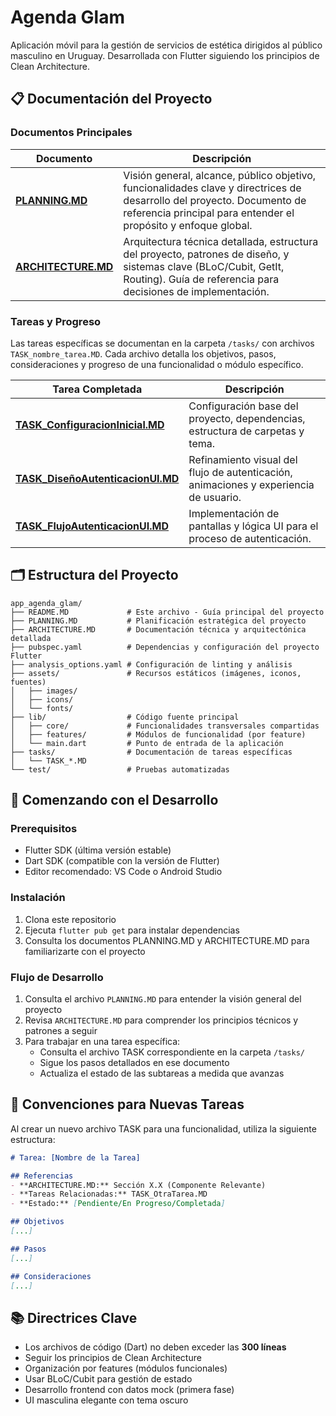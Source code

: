 # Agenda Glam

Aplicación móvil para la gestión de servicios de estética dirigidos al público masculino en Uruguay. Desarrollada con Flutter siguiendo los principios de Clean Architecture.

## 📋 Documentación del Proyecto

### Documentos Principales

| Documento | Descripción |
|-----------|-------------|
| [**PLANNING.MD**](./PLANNING.MD) | Visión general, alcance, público objetivo, funcionalidades clave y directrices de desarrollo del proyecto. Documento de referencia principal para entender el propósito y enfoque global. |
| [**ARCHITECTURE.MD**](./ARCHITECTURE.MD) | Arquitectura técnica detallada, estructura del proyecto, patrones de diseño, y sistemas clave (BLoC/Cubit, GetIt, Routing). Guía de referencia para decisiones de implementación. |

### Tareas y Progreso

Las tareas específicas se documentan en la carpeta `/tasks/` con archivos `TASK_nombre_tarea.MD`. Cada archivo detalla los objetivos, pasos, consideraciones y progreso de una funcionalidad o módulo específico.

| Tarea Completada | Descripción |
|------------------|-------------|
| [**TASK_ConfiguracionInicial.MD**](./tasks/TASK_ConfiguracionInicial.MD) | Configuración base del proyecto, dependencias, estructura de carpetas y tema. |
| [**TASK_DiseñoAutenticacionUI.MD**](./tasks/TASK_DiseñoAutenticacionUI.MD) | Refinamiento visual del flujo de autenticación, animaciones y experiencia de usuario. |
| [**TASK_FlujoAutenticacionUI.MD**](./tasks/TASK_FlujoAutenticacionUI.MD) | Implementación de pantallas y lógica UI para el proceso de autenticación. |

## 🗂️ Estructura del Proyecto

```
app_agenda_glam/
├── README.MD             # Este archivo - Guía principal del proyecto
├── PLANNING.MD           # Planificación estratégica del proyecto
├── ARCHITECTURE.MD       # Documentación técnica y arquitectónica detallada
├── pubspec.yaml          # Dependencias y configuración del proyecto Flutter
├── analysis_options.yaml # Configuración de linting y análisis
├── assets/               # Recursos estáticos (imágenes, iconos, fuentes)
│   ├── images/
│   ├── icons/
│   └── fonts/
├── lib/                  # Código fuente principal
│   ├── core/             # Funcionalidades transversales compartidas
│   ├── features/         # Módulos de funcionalidad (por feature)
│   └── main.dart         # Punto de entrada de la aplicación
├── tasks/                # Documentación de tareas específicas
│   └── TASK_*.MD
└── test/                 # Pruebas automatizadas
```

## 🚀 Comenzando con el Desarrollo

### Prerequisitos

- Flutter SDK (última versión estable)
- Dart SDK (compatible con la versión de Flutter)
- Editor recomendado: VS Code o Android Studio

### Instalación

1. Clona este repositorio
2. Ejecuta `flutter pub get` para instalar dependencias
3. Consulta los documentos PLANNING.MD y ARCHITECTURE.MD para familiarizarte con el proyecto

### Flujo de Desarrollo

1. Consulta el archivo `PLANNING.MD` para entender la visión general del proyecto
2. Revisa `ARCHITECTURE.MD` para comprender los principios técnicos y patrones a seguir
3. Para trabajar en una tarea específica:
   - Consulta el archivo TASK correspondiente en la carpeta `/tasks/`
   - Sigue los pasos detallados en ese documento
   - Actualiza el estado de las subtareas a medida que avanzas

## 📝 Convenciones para Nuevas Tareas

Al crear un nuevo archivo TASK para una funcionalidad, utiliza la siguiente estructura:

```markdown
# Tarea: [Nombre de la Tarea]

## Referencias
- **ARCHITECTURE.MD:** Sección X.X (Componente Relevante)
- **Tareas Relacionadas:** TASK_OtraTarea.MD
- **Estado:** [Pendiente/En Progreso/Completada]

## Objetivos
[...]

## Pasos
[...]

## Consideraciones
[...]
```

## 📚 Directrices Clave

- Los archivos de código (Dart) no deben exceder las **300 líneas**
- Seguir los principios de Clean Architecture
- Organización por features (módulos funcionales)
- Usar BLoC/Cubit para gestión de estado
- Desarrollo frontend con datos mock (primera fase)
- UI masculina elegante con tema oscuro
